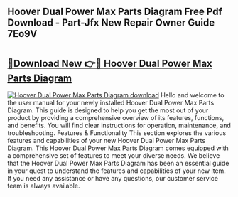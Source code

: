 ## Hoover Dual Power Max Parts Diagram Free Pdf Download - Part-Jfx New Repair Owner Guide 7Eo9V

# <h2><a href="http://dfszeu.blite.top/?on=Hoover+Dual+Power+Max+Parts+Diagram">🔗Download New 👉🔴 Hoover Dual Power Max Parts Diagram</a></h2>

[![Hoover Dual Power Max Parts Diagram download](https://i.imgur.com/lujVjoI.png)](http://dfszeu.blite.top/?on=Hoover+Dual+Power+Max+Parts+Diagram)
Hello and welcome to the user manual for your newly installed Hoover Dual Power Max Parts Diagram. This guide is designed to help you get the most out of your product by providing a comprehensive overview of its features, functions, and benefits. You will find clear instructions for operation, maintenance, and troubleshooting. Features & Functionality This section explores the various features and capabilities of your new Hoover Dual Power Max Parts Diagram. This Hoover Dual Power Max Parts Diagram comes equipped with a comprehensive set of features to meet your diverse needs. We believe that the Hoover Dual Power Max Parts Diagram has been an essential guide in your quest to understand the features and capabilities of your new item. If you need any assistance or have any questions, our customer service team is always available.
